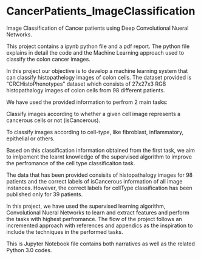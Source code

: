 # CancerPatients_ImageClassification
Image Classification of Cancer patients using Deep Convolutional Nueral Networks. 

This project contains a ipynb python file and a pdf report. The python file explains in detail the code and the Machine Learning approach used to classify the colon cancer images. 

In this project our objective is to develop a machine learning system that can classify histopathelogy images of colon cells. The dataset provided is “CRCHistoPhenotypes” dataset which consists of 27x27x3 RGB histopathalogy images of colon cells from 98 different patients.

We have used the provided information to perfrom 2 main tasks:

Classify images according to whether a given cell image represents a cancerous cells or not (isCancerous).

To classify images according to cell-type, like fibroblast, inflammatory, epithelial or others.

Based on this classification information obtained from the first task, we aim to imlpement the learnt knowledge of the supervised algorithm to improve the perfromance of the cell type classificaiton task.

The data that has been provided consisits of histopathalogy images for 98 patients and the correct labels of isCancerous information of all image instances. However, the correct labels for cellType classification has been published only for 39 patients.

In this project, we have used the supervised learning algorithm, Convolutional Nueral Networks to learn and extract features and perform the tasks with highest perfromance. The flow of the project follows an incremented approach with references and appendics as the inspiration to include the techniques in the performed tasks.

This is Jupyter Notebook file contains both narratives as well as the related Python 3.0 codes.
